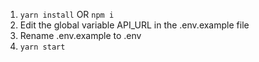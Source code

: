 1. `yarn install` OR `npm i`
1. Edit the global variable API_URL in the .env.example file
1. Rename .env.example to .env
1. `yarn start`
